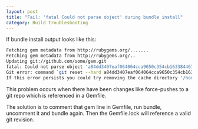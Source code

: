 ```yaml
---
layout: post
title: "Fail: 'fatal Could not parse object' during bundle install"
category: Build troubleshooting
---
```


If bundle install output looks like this:

```bash
Fetching gem metadata from http://rubygems.org/.......
Fetching gem metadata from http://rubygems.org/..
Updating git://github.com/some/gem.git
fatal: Could not parse object 'a84dd3407eaf064064cca9650c354cb163384467'.
Git error: command `git reset --hard a84dd3407eaf064064cca9650c354cb163384467` in directory /home/runner/somehash/vendor/bundle/ruby/1.9.1/bundler/gems/gem-a84dd3407eaf has failed.
If this error persists you could try removing the cache directory '/home/runner/somehash/vendor/bundle/ruby/1.9.1/cache/bundler/git/gem-cbe2ee16ed53098079007f06cd77ed0890d0d752'
```

This problem occurs when there have been changes like force-pushes to a git repo which is referenced in a Gemfile.

The solution is to comment that gem line in Gemfile, run bundle, uncomment it and bundle again. Then the Gemfile.lock will reference a valid git revision.

